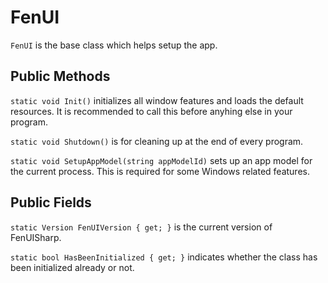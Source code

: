 # FenUI

`FenUI` is the base class which helps setup the app.

## Public Methods

`static void Init()` initializes all window features and loads the default resources. It is recommended to call this before anyhing else in your program.

`static void Shutdown()` is for cleaning up at the end of every program.

`static void SetupAppModel(string appModelId)` sets up an app model for the current process. This is required for some Windows related features.

## Public Fields

`static Version FenUIVersion { get; }` is the current version of FenUISharp.

`static bool HasBeenInitialized { get; }` indicates whether the class has been initialized already or not.